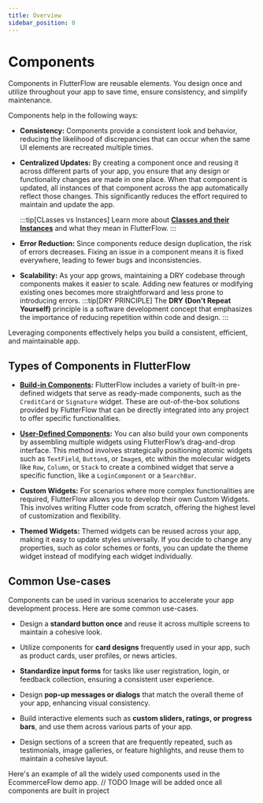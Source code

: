 ```yaml
---
title: Overview
sidebar_position: 0
---
```


# Components

Components in FlutterFlow are reusable elements. You design once and utilize throughout your app
to save time, ensure consistency, and simplify maintenance.

Components help in the following ways:

- **Consistency:** Components provide a consistent look and behavior, reducing the likelihood of
  discrepancies that can occur when the same UI elements are recreated multiple times.

- **Centralized Updates:** By creating a component once and reusing it across
  different parts of your app, you ensure that any design or functionality changes are made in
  one place. When that component is updated, all instances of that component across the
  app automatically reflect those changes. This significantly reduces the effort required to
  maintain and update the app.

  :::tip[CLasses vs Instances]
  Learn more about **[Classes and their Instances](..%2Foverview.md)** and what they mean in
  FlutterFlow.
  :::

- **Error Reduction:** Since components reduce design duplication, the risk of errors
  decreases. Fixing an issue in a component means it is fixed everywhere, leading to fewer bugs and
  inconsistencies.

- **Scalability:** As your app grows, maintaining a DRY codebase through components makes it easier
  to scale. Adding new features or modifying existing ones becomes more straightforward and less
  prone to introducing errors.
  :::tip[DRY PRINCIPLE]
  The **DRY (Don't Repeat Yourself)** principle is a software development concept that emphasizes
  the
  importance of reducing repetition within code and design.
  :::

Leveraging components effectively helps you build a consistent, efficient, and maintainable app.

## Types of Components in FlutterFlow

- **[Build-in Components](built-in-components%2Fgetting-started.md):** FlutterFlow 
  includes a variety of built-in pre-defined widgets that
  serve as ready-made components, such as the `CreditCard` or `Signature` widget. These are
  out-of-the-box solutions provided by FlutterFlow that can be directly integrated into any project
  to offer specific functionalities.

- **[User-Defined Components](user-defined-components/getting-started.md):** You can also build your own 
  components by assembling 
  multiple
  widgets using FlutterFlow’s drag-and-drop interface. This method involves strategically
  positioning atomic widgets such as `TextField`, `Button`s, or `Image`s, etc within the molecular
  widgets like `Row`, `Column`, or `Stack` to create a combined widget that serve a specific
  function, like a `LoginComponent` or a `SearchBar`.

- **Custom Widgets:** For scenarios where more complex functionalities are required, FlutterFlow
  allows you to develop their own Custom Widgets. This involves writing Flutter code from
  scratch, offering the highest level of customization and flexibility.

- **Themed Widgets:** Themed widgets can be reused across your app, making it easy to update styles
  universally. If you decide to change any properties, such as color schemes or fonts, you can
  update the theme widget instead of modifying each widget individually.

## Common Use-cases

Components can be used in various scenarios to accelerate your app development process. Here are
some common use-cases.

- Design a **standard button once** and reuse it across multiple screens to maintain a cohesive
   look.

- Utilize components for **card designs** frequently used in your app, such as product cards, user
   profiles, or news articles.

- **Standardize input forms** for tasks like user registration, login, or feedback collection,
   ensuring
   a consistent user experience.

- Design **pop-up messages or dialogs** that match the overall theme of your app, enhancing visual
   consistency.

- Build interactive elements such as **custom sliders, ratings, or progress bars**, and use them
   across various parts of your app.

- Design sections of a screen that are frequently repeated, such as testimonials, image galleries,
   or feature highlights, and reuse them to maintain a cohesive layout.

Here's an example of all the widely used components used in the EcommerceFlow demo app.
// TODO Image will be added once all components are built in project


